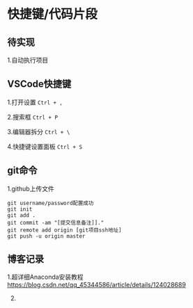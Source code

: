 # 快捷键/代码片段

## 待实现

1.自动执行项目

## VSCode快捷键

1.打开设置
`Ctrl + ,`

2.搜索框
`Ctrl + P`

3.编辑器拆分
`Ctrl + \`

4.快捷键设置面板
`Ctrl + S`

## git命令

1.github上传文件
```
git username/password配置成功
git init
git add .
git commit -am "[提交信息备注]]."
git remote add origin [git项目ssh地址]
git push -u origin master
```

## 博客记录

1.超详细Anaconda安装教程
https://blog.csdn.net/qq_45344586/article/details/124028689


2.